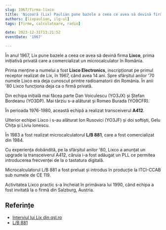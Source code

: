 ```yaml
---
slug: 1967/firma-lixco
title: 'Nicoară (Lix) Paulian pune bazele a ceea ce avea să devină firma „Lixco”'
authors: [lixpaulian, ilg-ul]
tags: [firme, calculatoare, radio]

date: 2023-12-31T13:21:52
eventDate: '1967'

---
```


În anul 1967, Lix pune bazele a ceea ce avea să devină firma **Lixco**,
prima inițiativă privată care a comercializat un microcalculator în România.

<!-- truncate -->

Prima menține a numelui a fost **Lixco Electronics**,
inscripționat pe primul
receptor realizat de Lix, în 1967, când avea 14 ani.
Spre sfârșitul
anilor '70 numele Lixco era deja cunoscut printre radioamatorii din România.
În anii '80 Lixco funcționa deja ca o firmă privată.

Din echipa inițială mai făcea parte Dan Voiculescu (YO3JX) și
Ștefan Bordeanu (YO3DP). Mai târziu s-a alăturat și Romeo Burada (YO9CFR).

În perioada 1976-1980, această echipă a realizat transceiverul
**A412**.

Ulterior echipei Lixco i s-au alăturat Ion Rusovici (YO3JF) și doi
softiști, Gelu Chița și Liviu Ionescu.

În 1983 a fost realizat microcalculatorul **L/B 881**, care a fost
comercializat din 1984.

Cu experiența dobândită, pe la sfârșitul anilor '80, Lixco
a anunțat un upgrade la transceiverul A412, căruia i-a fost
adăugat un PLL ce permitea introducerea frecvenței de la o
tastatura digitală.

Microcalculatorul L/B 881 a fost preluat și introdus în producție la ITCI-CCAB sub numele de CE 119.

Activitatea Lixco practic s-a încheiat în primăvara lui 1990,
când echipa a fost invitată la o firmă din Salzburg, Austria.

## Referințe

- [Interviul lui Lix din qsl.ro](/amintiri/2010/lix-interviu-qsl-ro)
- [L/B 881](/evenimente/1983/calculatorul-lixco-lb-881)
